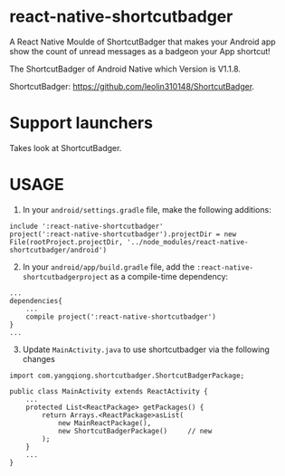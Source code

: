 # react-native-shortcutbadger
A React Native Moulde of ShortcutBadger that makes your Android app show the count of unread messages as a badgeon your App shortcut!

The ShortcutBadger of Android Native which Version is V1.1.8.

ShortcutBadger: https://github.com/leolin310148/ShortcutBadger.

# Support launchers
Takes look at ShortcutBadger.

# USAGE
1. In your `android/settings.gradle` file, make the following additions:
```
include ':react-native-shortcutbadger'
project(':react-native-shortcutbadger').projectDir = new File(rootProject.projectDir, '../node_modules/react-native-shortcutbadger/android')
```

2. In your `android/app/build.gradle` file, add the `:react-native-shortcutbadgerproject` as a compile-time dependency:
```
...
dependencies{
    ...
    compile project(':react-native-shortcutbadger')
}
...
```

3. Update `MainActivity.java` to use shortcutbadger via the following changes
```
import com.yangqiong.shortcutbadger.ShortcutBadgerPackage;

public class MainActivity extends ReactActivity {
    ...
    protected List<ReactPackage> getPackages() {
        return Arrays.<ReactPackage>asList(
            new MainReactPackage(),
            new ShortcutBadgerPackage()     // new
        );
    }
    ...
}
```